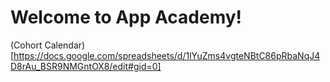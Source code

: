 # Welcome to App Academy! 

(Cohort Calendar)[https://docs.google.com/spreadsheets/d/1lYuZms4vgteNBtC86pRbaNqJ4D8rAu_BSR9NMGntOX8/edit#gid=0]
